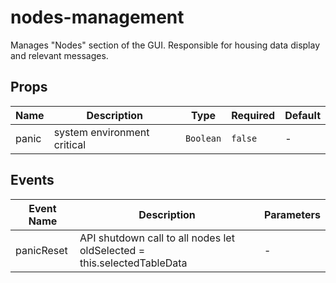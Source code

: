 # nodes-management

Manages "Nodes" section of the GUI. Responsible for housing data display and relevant messages.

## Props

<!-- @vuese:nodes-management:props:start -->
|Name|Description|Type|Required|Default|
|---|---|---|---|---|
|panic|system environment critical|`Boolean`|`false`|-|

<!-- @vuese:nodes-management:props:end -->


## Events

<!-- @vuese:nodes-management:events:start -->
|Event Name|Description|Parameters|
|---|---|---|
|panicReset|API shutdown call to all nodes let oldSelected = this.selectedTableData|-|

<!-- @vuese:nodes-management:events:end -->


